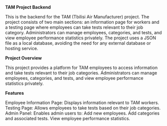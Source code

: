 **TAM Project Backend**

This is the backend for the TAM (Tbilisi Air Manufacturer) project. The project consists of two main sections: an information page for workers and a testing page where employees can take tests relevant to their job category. Administrators can manage employees, categories, and tests, and view employee performance statistics privately. The project uses a JSON file as a local database, avoiding the need for any external database or hosting service.

**Project Overview**

This project provides a platform for TAM employees to access information and take tests relevant to their job categories. Administrators can manage employees, categories, and tests, and view employee performance statistics privately.

**Features**

Employee Information Page: Displays information relevant to TAM workers.
Testing Page: Allows employees to take tests based on their job categories.
Admin Panel: Enables admin users to:
Add new employees.
Add categories and associated tests.
View employee performance statistics.
